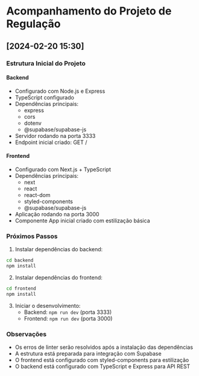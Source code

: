 # Acompanhamento do Projeto de Regulação

## [2024-02-20 15:30]

### Estrutura Inicial do Projeto

#### Backend
- Configurado com Node.js e Express
- TypeScript configurado
- Dependências principais:
  - express
  - cors
  - dotenv
  - @supabase/supabase-js
- Servidor rodando na porta 3333
- Endpoint inicial criado: GET /

#### Frontend
- Configurado com Next.js + TypeScript
- Dependências principais:
  - next
  - react
  - react-dom
  - styled-components
  - @supabase/supabase-js
- Aplicação rodando na porta 3000
- Componente App inicial criado com estilização básica

### Próximos Passos
1. Instalar dependências do backend:
```bash
cd backend
npm install
```

2. Instalar dependências do frontend:
```bash
cd frontend
npm install
```

3. Iniciar o desenvolvimento:
   - Backend: `npm run dev` (porta 3333)
   - Frontend: `npm run dev` (porta 3000)

### Observações
- Os erros de linter serão resolvidos após a instalação das dependências
- A estrutura está preparada para integração com Supabase
- O frontend está configurado com styled-components para estilização
- O backend está configurado com TypeScript e Express para API REST 